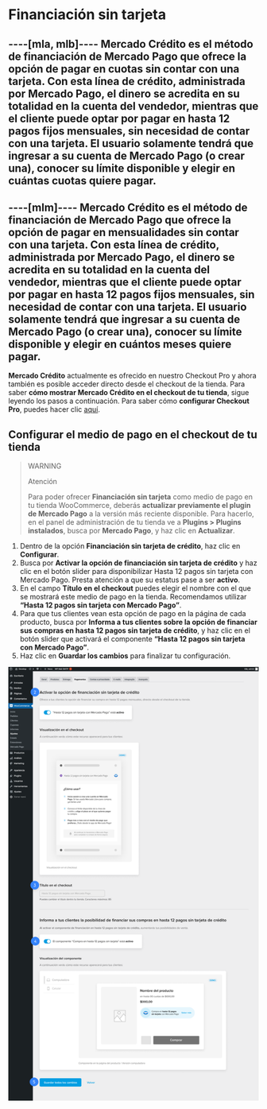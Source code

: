 
# Financiación sin tarjeta
----[mla, mlb]----
**Mercado Crédito** es el método de financiación de Mercado Pago que ofrece la opción de pagar en cuotas sin contar con una tarjeta.
Con esta línea de crédito, administrada por Mercado Pago, el dinero se acredita en su totalidad en la cuenta del vendedor, mientras que el cliente puede optar por pagar en hasta 12 pagos fijos mensuales, sin necesidad de contar con una tarjeta. El usuario solamente tendrá que ingresar a su cuenta de Mercado Pago (o crear una), conocer su límite disponible y elegir en cuántas cuotas quiere pagar.
------------
----[mlm]----
**Mercado Crédito** es el método de financiación de Mercado Pago que ofrece la opción de pagar en mensualidades sin contar con una tarjeta.
Con esta línea de crédito, administrada por Mercado Pago, el dinero se acredita en su totalidad en la cuenta del vendedor, mientras que el cliente puede optar por pagar en hasta 12 pagos fijos mensuales, sin necesidad de contar con una tarjeta. El usuario solamente tendrá que ingresar a su cuenta de Mercado Pago (o crear una), conocer su límite disponible y elegir en cuántos meses quiere pagar.
------------
 
**Mercado Crédito** actualmente es ofrecido en nuestro Checkout Pro y ahora también es posible acceder directo desde el checkout de la tienda. Para saber **cómo mostrar Mercado Crédito en el checkout de tu tienda**, sigue leyendo los pasos a continuación. Para saber cómo **configurar Checkout Pro**, puedes hacer clic [aquí](/developers/es/docs/woocommerce/payments-configuration/checkout-pro).

## Configurar el medio de pago en el checkout de tu tienda

> WARNING
>
> Atención
>
> Para poder ofrecer **Financiación sin tarjeta** como medio de pago en tu tienda WooCommerce, deberás **actualizar previamente el plugin de Mercado Pago** a la versión más reciente disponible. Para hacerlo, en el panel de administración de tu tienda ve a **Plugins > Plugins instalados**, busca por **Mercado Pago**, y haz clic en **Actualizar**.


1. Dentro de la opción **Financiación sin tarjeta de crédito**, haz clic en **Configurar**.
2. Busca por **Activar la opción de financiación sin tarjeta de crédito** y haz clic en el botón slider para disponibilizar Hasta 12 pagos sin tarjeta con Mercado Pago. Presta atención a que su estatus pase a ser **activo**.
3. En el campo **Título en el checkout** puedes elegir el nombre con el que se mostrará este medio de pago en la tienda. Recomendamos utilizar **“Hasta 12 pagos sin tarjeta con Mercado Pago”**.
4. Para que tus clientes vean esta opción de pago en la página de cada producto, busca por **Informa a tus clientes sobre la opción de financiar sus compras en hasta 12 pagos sin tarjeta de crédito**, y haz clic en el botón slider que activará el componente **“Hasta 12 pagos sin tarjeta con Mercado Pago”**.
5. Haz clic en **Guardar los cambios** para finalizar tu configuración.

<center>

![woo-credits-admin-es](/images/woocomerce/woo-credits-es.png)

</center>
